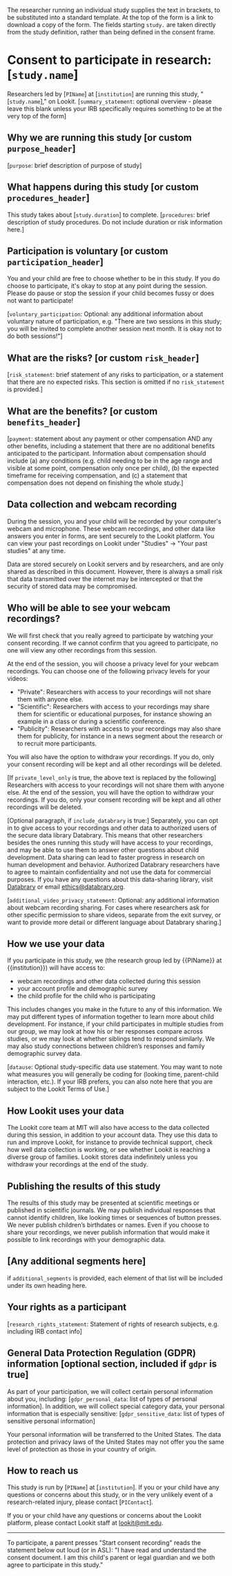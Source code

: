 The researcher running an individual study supplies the text in brackets, to be substituted into a standard template. At the top of the form is a link to download a copy of the form. The fields starting `study.` are taken directly from the study definition, rather than being defined in the consent frame.

# Consent to participate in research: [`study.name`]

Researchers led by [`PIName`] at [`institution`] are running this study, "[`study.name`]," on Lookit. [`summary_statement`: optional overview - please leave this blank unless your IRB specifically requires something to be at the very top of the form]

## Why we are running this study [or custom `purpose_header`]

[`purpose`: brief description of purpose of study]

## What happens during this study [or custom `procedures_header`]

This study takes about [`study.duration`] to complete. [`procedures`: brief description of study procedures. Do not include duration or risk information here.]

## Participation is voluntary [or custom `participation_header`]

You and your child are free to choose whether to be in this study. If you do choose to participate, it's okay to stop at any point during the session. Please do pause or stop the session if your child becomes fussy or does not want to participate!

[`voluntary_participation`: Optional: any additional information about voluntary nature of participation, e.g. "There are two sessions in this study; you will be invited to complete another session next month. It is okay not to do both sessions!"]

## What are the risks? [or custom `risk_header`]

[`risk_statement`: brief statement of any risks to participation, or a statement that there are no expected risks. This section is omitted if no `risk_statement` is provided.]

## What are the benefits? [or custom `benefits_header`]

[`payment`: statement about any payment or other compensation AND any other benefits, including a statement that there are no additional benefits anticipated to the participant. Information about compensation should include (a) any conditions (e.g. child needing to be in the age range and visible at some point, compensation only once per child), (b) the expected timeframe for receiving compensation, and (c) a statement that 
compensation does not depend on finishing the whole study.]

## Data collection and webcam recording

During the session, you and your child will be recorded by your computer's webcam and microphone. These webcam recordings, and other data like answers you enter in forms, are sent securely to the Lookit platform. You can view your past recordings on Lookit under "Studies" -> "Your past studies" at any time.

Data are stored securely on Lookit servers and by researchers, and are only shared as described in this document. However, there is always a small risk that data transmitted over the internet may be intercepted or that the security of stored data may be compromised.
    
## Who will be able to see your webcam recordings?

We will first check that you really agreed to participate by watching your consent recording. If we cannot confirm that you agreed to participate, no one will view any other recordings from this session.

At the end of the session, you will choose a privacy level for your webcam recordings. You can choose one of the following privacy levels for your videos:

* "Private": Researchers with access to your recordings will not share them with anyone else.
* "Scientific": Researchers with access to your recordings may share them for scientific or educational purposes, for instance showing an example in a class or during a scientific conference.
* "Publicity": Researchers with access to your recordings may also share them for publicity, for instance in a news segment about the research or to recruit more participants.

You will also have the option to withdraw your recordings. If you do, only your consent recording will be kept and all other recordings will be deleted.

[If `private_level_only` is true, the above text is replaced by the following] Researchers with access to your recordings will not share them with anyone else. At the end of the session, you will have the option to withdraw your recordings. If you do, only your consent recording will be kept and all other recordings will be deleted.
   
[Optional paragraph, if `include_databrary` is true:] Separately, you can opt in to give access to your recordings and other data to authorized users of the secure data library Databrary. This means that other researchers besides the ones running this study will
have access to your recordings, and may be able to use them to answer other questions about child development. Data sharing can lead to faster progress in research on human development and behavior. Authorized Databrary researchers have to agree to maintain confidentiality and not use the data for commercial purposes.  If you have any questions about this data-sharing library, visit [Databrary](https://nyu.databrary.org/) or email ethics@databrary.org.
       
[`additional_video_privacy_statement`: Optional: any additional information about webcam recording sharing. For cases where researchers ask for other specific permission to share videos, separate from the exit survey, or want to provide more detail or different language about Databrary sharing.]

## How we use your data

If you participate in this study, we (the research group led by {{PIName}} at {{institution}}) will have access to:

* webcam recordings and other data collected during this session
* your account profile and demographic survey
* the child profile for the child who is participating

This includes changes you make in the future to any of this information. We may put different types of information together to learn more about child development. For instance, if your child participates in multiple studies from our group, we may look at how his or her responses compare across studies, or we may look at whether siblings tend to respond similarly. We may also study connections between children’s responses and family demographic survey data.

[`datause`: Optional study-specific data use statement. You may want to note what measures you will generally be coding for (looking time, parent-child interaction, etc.). If your IRB prefers, you can also note here that you are subject to the Lookit Terms of Use.]

## How Lookit uses your data

The Lookit core team at MIT will also have access to the data collected during this session, in addition to your account data. They use this data to run and improve Lookit, for instance to provide technical support, check how well data collection is working, or see whether Lookit is reaching a diverse group of families. Lookit stores data indefinitely unless you withdraw your recordings at the end of the study.

## Publishing the results of this study

The results of this study may be presented at scientific meetings or published in scientific journals. We may publish individual responses that cannot identify children, like looking times or sequences of button presses. We never publish children’s birthdates or names. Even if you choose to share your recordings, we never publish information that would make it possible to link recordings with your demographic data.
    
## [Any additional segments here]

if `additional_segments` is provided, each element of that list will be included under its own heading here.

## Your rights as a participant

[`research_rights_statement`: Statement of rights of research subjects, e.g. including IRB contact info]

## General Data Protection Regulation (GDPR) information [optional section, included if `gdpr` is true]

As part of your participation, we will collect certain personal information about you, including: [`gdpr_personal_data`: list of types of personal information]. In addition, we will collect special category data, your personal information that is especially sensitive: [`gdpr_sensitive_data`: list of types of sensitive personal information]

Your personal information will be transferred to the United States. The data protection and privacy laws of the United States may not offer you the same level of protection as those in your country of origin.

## How to reach us
This study is run by [`PIName`] at [`institution`]. If you or your child have any questions or concerns about this study, or in the very unlikely event of a research-related injury, please contact [`PIContact`]. 

If you or your child have any questions or concerns about the Lookit platform, please contact Lookit staff at lookit@mit.edu.

---

To participate, a parent presses "Start consent recording" reads the statement below out loud (or in ASL):
"I have read and understand the consent document. I am this child's parent or legal guardian and we both agree to participate in this study."